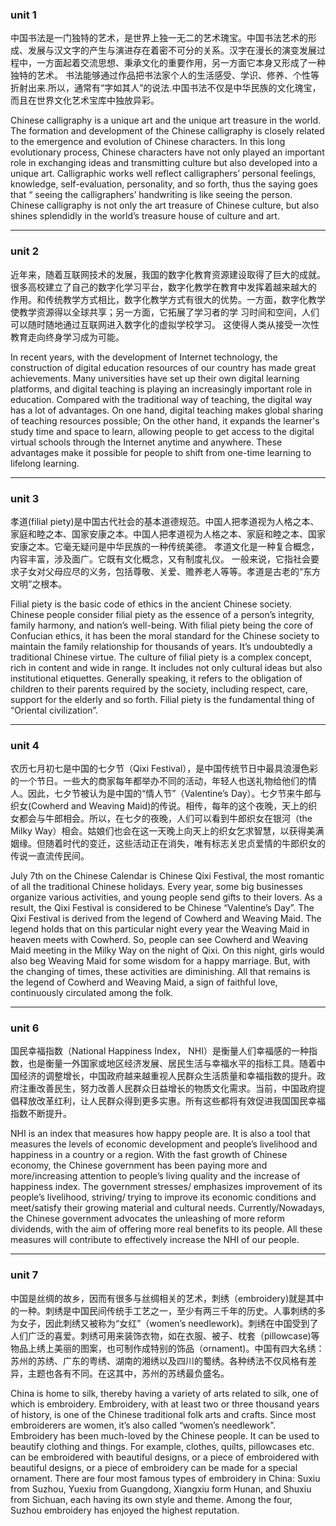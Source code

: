 ### unit 1
中国书法是一门独特的艺术，是世界上独一无二的艺术瑰宝。中国书法艺术的形成、发展与汉文字的产生与演进存在着密不可分的关系。汉字在漫长的演变发展过程中，一方面起着交流思想、秉承文化的重要作用，另一方面它本身又形成了一种独特的艺术。
书法能够通过作品把书法家个人的生活感受、学识、修养、个性等折射出来.所以，通常有“字如其人”的说法.中国书法不仅是中华民族的文化瑰宝，而且在世界文化艺术宝库中独放异彩。

Chinese calligraphy is a unique art and the unique
art treasure in the world. The formation and development of the Chinese calligraphy is closely related to the emergence and evolution of Chinese characters. In this long evolutionary process, Chinese characters have not only played an important role in exchanging ideas and transmitting culture but also developed into a unique art. 
Calligraphic works well reflect calligraphers’ personal feelings, knowledge, self-evaluation, personality, and so forth, thus the saying goes that “ seeing the calligraphers’ handwriting is like seeing the person. Chinese calligraphy is not only the art treasure of Chinese culture, but also shines splendidly in the world’s treasure house of culture and art.

---
### unit 2
近年来，随着互联网技术的发展，我国的数字化教育资源建设取得了巨大的成就。很多高校建立了自己的数字化学习平台，数字化教学在教育中发挥着越来越大的 作用。和传统教学方式相比，数字化教学方式有很大的优势。一方面，数字化教学使教学资源得以全球共享；另一方面，它拓展了学习者的学 习时间和空间，人们可以随时随地通过互联网进入数字化的虚拟学校学习。 这使得人类从接受一次性教育走向终身学习成为可能。

In recent years, with the development of Internet technology, the construction of digital education resources of our country has made great achievements. Many universities have set up their own digital learning platforms, and digital teaching is playing an increasingly important role in education. Compared with the traditional way of teaching, the digital way has a lot of advantages. On one hand, digital teaching makes global sharing of teaching resources possible; On the other hand, it expands the learner's study time and space to learn, allowing people to get access to the digital virtual schools through the Internet anytime and anywhere. These advantages make it possible for people to shift from one-time learning to lifelong learning.

---
### unit 3
孝道(filial piety)是中国古代社会的基本道德规范。中国人把孝道视为人格之本、家庭和睦之本、国家安康之本。中国人把孝道视为人格之本、家庭和睦之本、国家安康之本。它毫无疑问是中华民族的一种传统美德。 孝道文化是一种复合概念，内容丰富，涉及面广。它既有文化概念，又有制度礼仪。 一般来说，它指社会要求子女对父母应尽的义务，包括尊敬、关爱、赡养老人等等。孝道是古老的“东方文明”之根本。

Filial piety is the basic code of ethics in the ancient Chinese society. Chinese people consider filial piety as the essence of a person’s integrity, family harmony, and nation’s well-being. With filial piety being the core of Confucian ethics, it has been the moral standard for the Chinese society to maintain the family relationship for thousands of years. It’s undoubtedly a traditional Chinese virtue. The culture of filial piety is a complex concept, rich in content and wide in range. It includes not only cultural ideas but also institutional etiquettes. Generally speaking, it refers to the obligation of children to their parents required by the society, including respect, care, support for the elderly and so forth. Filial piety is the fundamental thing of “Oriental civilization”.

---
### unit 4
农历七月初七是中国的七夕节（Qixi Festival），是中国传统节日中最具浪漫色彩的一个节日。一些大的商家每年都举办不同的活动，年轻人也送礼物给他们的情人。因此，七夕节被认为是中国的“情人节”（Valentine’s Day）。七夕节来牛郎与织女(Cowherd and Weaving Maid)的传说。相传，每年的这个夜晚，天上的织女都会与牛郎相会。所以，在七夕的夜晚，人们可以看到牛郎织女在银河（the Milky Way）相会。姑娘们也会在这一天晚上向天上的织女乞求智慧，以获得美满姻缘。但随着时代的变迁，这些活动正在消失，唯有标志关忠贞爱情的牛郎织女的传说一直流传民间。

July 7th on the Chinese Calendar is Chinese Qixi Festival, the most romantic of all the traditional Chinese holidays. Every year, some big businesses organize various activities, and young people send gifts to their lovers. As a result, the Qixi Festival is considered to be Chinese “Valentine’s Day”. The Qixi Festival is derived from the legend of Cowherd and Weaving Maid. The legend holds that on this particular night every year the Weaving Maid in heaven meets with Cowherd. So, people can see Cowherd and Weaving Maid meeting in the Milky Way on the night of Qixi. On this night, girls would also beg Weaving Maid for some wisdom for a happy marriage. But, with the changing of times, these activities are diminishing. All that remains is the legend of Cowherd and Weaving Maid, a sign of faithful love, continuously circulated among the folk.

---
### unit 6
国民幸福指数（National Happiness Index， NHI）是衡量人们幸福感的一种指数，也是衡量一外国家或地区经济发展、居民生活与幸福水平的指标工具。随着中国经济的调整增长，中国政府越来越重视人民群众生活质量和幸福指数的提升。政府注重改善民生，努力改善人民群众日益增长的物质文化需求。当前，中国政府提倡释放改革红利，让人民群众得到更多实惠。所有这些都将有效促进我国国民幸福指数不断提升。

NHI is an index that measures how happy people are. It is also a tool that measures the levels of economic development and people’s livelihood and happiness in a country or a region. With the fast growth of Chinese economy, the Chinese government has been paying more and more/increasing attention to people’s living quality and the increase of happiness index. The government stresses/ emphasizes improvement of its people’s livelihood, striving/ trying to improve its economic conditions and meet/satisfy their growing material and cultural needs. Currently/Nowadays, the Chinese government advocates the unleashing of more reform dividends, with the aim of offering more real benefits to its people. All these measures will contribute to effectively increase the NHI of our people.

---
### unit 7
中国是丝绸的故乡，因而有很多与丝绸相关的艺术，刺绣（embroidery)就是其中的一种。刺绣是中国民间传统手工艺之一，至少有两三千年的历史。人事刺绣的多为女子，因此刺绣又被称为“女红”（women’s needlework)。刺绣在中国受到了人们广泛的喜爱。刺绣可用来装饰衣物，如在衣服、被子、枕套（pillowcase)等物品上绣上美丽的图案，也可制作成特别的饰品（ornament)。中国有四大名绣：苏州的苏绣、广东的粤绣、湖南的湘绣以及四川的蜀绣。各种绣法不仅风格有差异，主题也各有不同。在这其中，苏州的苏绣最负盛名。

China is home to silk, thereby having a variety of arts related to silk, one of which is embroidery. Embroidery, with at least two or three thousand years of history, is one of the Chinese traditional folk arts and crafts. Since most embroiderers are women, it’s also called “women’s needlework”. Embroidery has been much-loved by the Chinese people. It can be used to beautify clothing and things. For example, clothes, quilts, pillowcases etc. can be embroidered with beautiful designs, or a piece of embroidered with beautiful designs, or a piece of embroidery can be made for a special ornament. There are four most famous types of embroidery in China: Suxiu from Suzhou, Yuexiu from Guangdong, Xiangxiu form Hunan, and Shuxiu from Sichuan, each having its own style and theme. Among the four, Suzhou embroidery has enjoyed the highest reputation.